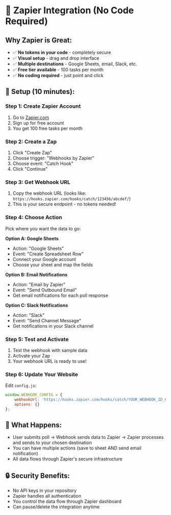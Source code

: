 # 🔗 Zapier Integration (No Code Required)

## Why Zapier is Great:
- ✅ **No tokens in your code** - completely secure
- ✅ **Visual setup** - drag and drop interface
- ✅ **Multiple destinations** - Google Sheets, email, Slack, etc.
- ✅ **Free tier available** - 100 tasks per month
- ✅ **No coding required** - just point and click

## 🚀 Setup (10 minutes):

### Step 1: Create Zapier Account
1. Go to [Zapier.com](https://zapier.com)
2. Sign up for free account
3. You get 100 free tasks per month

### Step 2: Create a Zap
1. Click "Create Zap"
2. Choose trigger: "Webhooks by Zapier"
3. Choose event: "Catch Hook"
4. Click "Continue"

### Step 3: Get Webhook URL
1. Copy the webhook URL (looks like: `https://hooks.zapier.com/hooks/catch/123456/abcdef/`)
2. This is your secure endpoint - no tokens needed!

### Step 4: Choose Action
Pick where you want the data to go:

**Option A: Google Sheets**
- Action: "Google Sheets"
- Event: "Create Spreadsheet Row"
- Connect your Google account
- Choose your sheet and map the fields

**Option B: Email Notifications**
- Action: "Email by Zapier"
- Event: "Send Outbound Email"
- Get email notifications for each poll response

**Option C: Slack Notifications**
- Action: "Slack"
- Event: "Send Channel Message"
- Get notifications in your Slack channel

### Step 5: Test and Activate
1. Test the webhook with sample data
2. Activate your Zap
3. Your webhook URL is ready to use!

### Step 6: Update Your Website
Edit `config.js`:

```javascript
window.WEBHOOK_CONFIG = {
    webhookUrl: 'https://hooks.zapier.com/hooks/catch/YOUR_WEBHOOK_ID_HERE/',
    options: {}
};
```

## 🎯 What Happens:
- User submits poll → Webhook sends data to Zapier → Zapier processes and sends to your chosen destination
- You can have multiple actions (save to sheet AND send email notification)
- All data flows through Zapier's secure infrastructure

## 🔒 Security Benefits:
- No API keys in your repository
- Zapier handles all authentication
- You control the data flow through Zapier dashboard
- Can pause/delete the integration anytime
